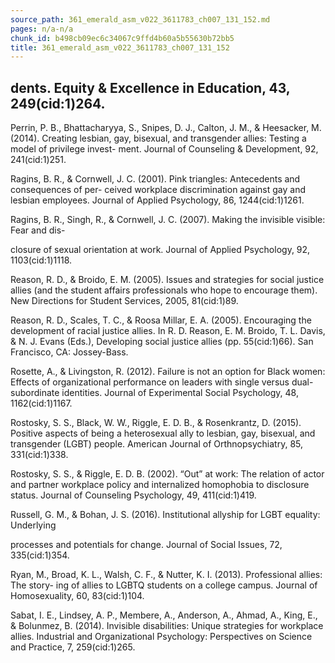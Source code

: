 ```yaml
---
source_path: 361_emerald_asm_v022_3611783_ch007_131_152.md
pages: n/a-n/a
chunk_id: b498cb09ec6c34067c9ffd4b60a5b55630b72bb5
title: 361_emerald_asm_v022_3611783_ch007_131_152
---
```

## dents. Equity & Excellence in Education, 43, 249(cid:1)264.

Perrin, P. B., Bhattacharyya, S., Snipes, D. J., Calton, J. M., & Heesacker, M. (2014). Creating lesbian, gay, bisexual, and transgender allies: Testing a model of privilege invest- ment. Journal of Counseling & Development, 92, 241(cid:1)251.

Ragins, B. R., & Cornwell, J. C. (2001). Pink triangles: Antecedents and consequences of per- ceived workplace discrimination against gay and lesbian employees. Journal of Applied Psychology, 86, 1244(cid:1)1261.

Ragins, B. R., Singh, R., & Cornwell, J. C. (2007). Making the invisible visible: Fear and dis-

closure of sexual orientation at work. Journal of Applied Psychology, 92, 1103(cid:1)1118.

Reason, R. D., & Broido, E. M. (2005). Issues and strategies for social justice allies (and the student affairs professionals who hope to encourage them). New Directions for Student Services, 2005, 81(cid:1)89.

Reason, R. D., Scales, T. C., & Roosa Millar, E. A. (2005). Encouraging the development of racial justice allies. In R. D. Reason, E. M. Broido, T. L. Davis, & N. J. Evans (Eds.), Developing social justice allies (pp. 55(cid:1)66). San Francisco, CA: Jossey-Bass.

Rosette, A., & Livingston, R. (2012). Failure is not an option for Black women: Effects of organizational performance on leaders with single versus dual-subordinate identities. Journal of Experimental Social Psychology, 48, 1162(cid:1)1167.

Rostosky, S. S., Black, W. W., Riggle, E. D. B., & Rosenkrantz, D. (2015). Positive aspects of being a heterosexual ally to lesbian, gay, bisexual, and transgender (LGBT) people. American Journal of Orthnopsychiatry, 85, 331(cid:1)338.

Rostosky, S. S., & Riggle, E. D. B. (2002). “Out” at work: The relation of actor and partner workplace policy and internalized homophobia to disclosure status. Journal of Counseling Psychology, 49, 411(cid:1)419.

Russell, G. M., & Bohan, J. S. (2016). Institutional allyship for LGBT equality: Underlying

processes and potentials for change. Journal of Social Issues, 72, 335(cid:1)354.

Ryan, M., Broad, K. L., Walsh, C. F., & Nutter, K. I. (2013). Professional allies: The story- ing of allies to LGBTQ students on a college campus. Journal of Homosexuality, 60, 83(cid:1)104.

Sabat, I. E., Lindsey, A. P., Membere, A., Anderson, A., Ahmad, A., King, E., & Bolunmez, B. (2014). Invisible disabilities: Unique strategies for workplace allies. Industrial and Organizational Psychology: Perspectives on Science and Practice, 7, 259(cid:1)265.
